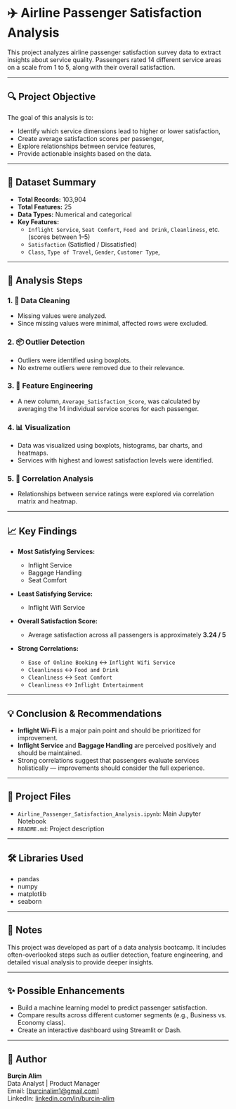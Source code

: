 # ✈️ Airline Passenger Satisfaction Analysis

This project analyzes airline passenger satisfaction survey data to extract insights about service quality. Passengers rated 14 different service areas on a scale from 1 to 5, along with their overall satisfaction.

---

## 🔍 Project Objective

The goal of this analysis is to:

- Identify which service dimensions lead to higher or lower satisfaction,
- Create average satisfaction scores per passenger,
- Explore relationships between service features,
- Provide actionable insights based on the data.

---

## 🧮 Dataset Summary

- **Total Records:** 103,904 
- **Total Features:** 25  
- **Data Types:** Numerical and categorical  
- **Key Features:**  
  - `Inflight Service`, `Seat Comfort`, `Food and Drink`, `Cleanliness`, etc. (scores between 1–5)  
  - `Satisfaction` (Satisfied / Dissatisfied)
  - `Class`, `Type of Travel`, `Gender`, `Customer Type`, 

---

## 🔧 Analysis Steps

### 1. 🧹 Data Cleaning
- Missing values were analyzed.
- Since missing values were minimal, affected rows were excluded.

### 2. 📦 Outlier Detection
- Outliers were identified using boxplots.
- No extreme outliers were removed due to their relevance.

### 3. 🧠 Feature Engineering
- A new column, `Average_Satisfaction_Score`, was calculated by averaging the 14 individual service scores for each passenger.

### 4. 📊 Visualization
- Data was visualized using boxplots, histograms, bar charts, and heatmaps.
- Services with highest and lowest satisfaction levels were identified.

### 5. 🔗 Correlation Analysis
- Relationships between service ratings were explored via correlation matrix and heatmap.

---

## 📈 Key Findings

- **Most Satisfying Services:**  
  - Inflight Service
  - Baggage Handling
  - Seat Comfort  

- **Least Satisfying Service:**  
  - Inflight Wifi Service

- **Overall Satisfaction Score:**  
  - Average satisfaction across all passengers is approximately **3.24 / 5**

- **Strong Correlations:**  
  - `Ease of Online Booking` ↔ `Inflight Wifi Service`  
  - `Cleanliness` ↔ `Food and Drink`
  - `Cleanliness` ↔ `Seat Comfort`
  - `Cleanliness` ↔ `Inflight Entertainment`

---

## 💡 Conclusion & Recommendations

- **Inflight Wi-Fi** is a major pain point and should be prioritized for improvement.
- **Inflight Service** and **Baggage Handling** are perceived positively and should be maintained.
- Strong correlations suggest that passengers evaluate services holistically — improvements should consider the full experience.

---

## 📁 Project Files

- `Airline_Passenger_Satisfaction_Analysis.ipynb`: Main Jupyter Notebook  
- `README.md`: Project description  

---

## 🛠 Libraries Used

- pandas  
- numpy  
- matplotlib  
- seaborn

---

## 📌 Notes

This project was developed as part of a data analysis bootcamp. It includes often-overlooked steps such as outlier detection, feature engineering, and detailed visual analysis to provide deeper insights.

---

## ✨ Possible Enhancements
- Build a machine learning model to predict passenger satisfaction.
- Compare results across different customer segments (e.g., Business vs. Economy class).
- Create an interactive dashboard using Streamlit or Dash.

---

## 👤 Author

**Burçin Alim**  
Data Analyst | Product Manager  
Email: [burcinalim1@gmail.com]  
LinkedIn: [linkedin.com/in/burcin-alim](https://www.linkedin.com/in/burcinalim1/)

